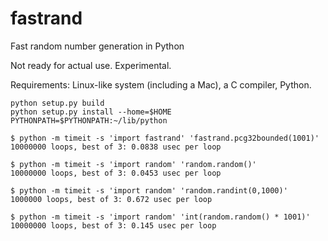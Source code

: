 # fastrand
Fast random number generation in Python

Not ready for actual use. Experimental.

Requirements: Linux-like system (including a Mac), a C compiler, Python.

```
python setup.py build
python setup.py install --home=$HOME
PYTHONPATH=$PYTHONPATH:~/lib/python
```


```
$ python -m timeit -s 'import fastrand' 'fastrand.pcg32bounded(1001)'
10000000 loops, best of 3: 0.0838 usec per loop

$ python -m timeit -s 'import random' 'random.random()'
10000000 loops, best of 3: 0.0453 usec per loop

$ python -m timeit -s 'import random' 'random.randint(0,1000)'
1000000 loops, best of 3: 0.672 usec per loop

$ python -m timeit -s 'import random' 'int(random.random() * 1001)'
10000000 loops, best of 3: 0.145 usec per loop
```


